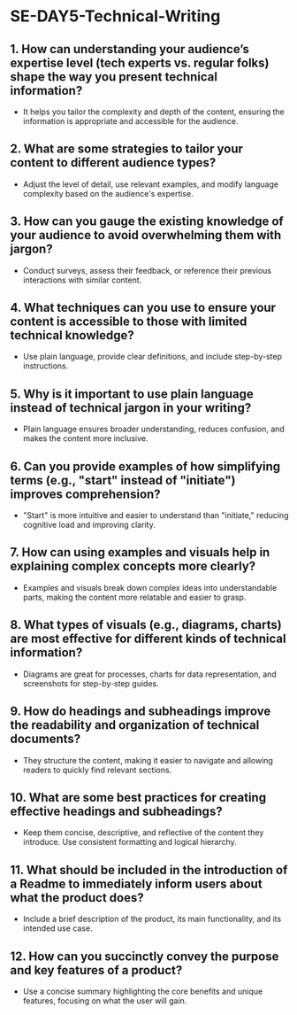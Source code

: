 # SE-DAY5-Technical-Writing

## 1. How can understanding your audience’s expertise level (tech experts vs. regular folks) shape the way you present technical information?
- It helps you tailor the complexity and depth of the content, ensuring the information is appropriate and accessible for the audience.

## 2. What are some strategies to tailor your content to different audience types?
- Adjust the level of detail, use relevant examples, and modify language complexity based on the audience's expertise.

## 3. How can you gauge the existing knowledge of your audience to avoid overwhelming them with jargon?
- Conduct surveys, assess their feedback, or reference their previous interactions with similar content.

## 4. What techniques can you use to ensure your content is accessible to those with limited technical knowledge?
- Use plain language, provide clear definitions, and include step-by-step instructions.

## 5. Why is it important to use plain language instead of technical jargon in your writing?
- Plain language ensures broader understanding, reduces confusion, and makes the content more inclusive.

## 6. Can you provide examples of how simplifying terms (e.g., "start" instead of "initiate") improves comprehension?
- "Start" is more intuitive and easier to understand than "initiate," reducing cognitive load and improving clarity.

## 7. How can using examples and visuals help in explaining complex concepts more clearly?
- Examples and visuals break down complex ideas into understandable parts, making the content more relatable and easier to grasp.

## 8. What types of visuals (e.g., diagrams, charts) are most effective for different kinds of technical information?
- Diagrams are great for processes, charts for data representation, and screenshots for step-by-step guides.

## 9. How do headings and subheadings improve the readability and organization of technical documents?
- They structure the content, making it easier to navigate and allowing readers to quickly find relevant sections.

## 10. What are some best practices for creating effective headings and subheadings?
- Keep them concise, descriptive, and reflective of the content they introduce. Use consistent formatting and logical hierarchy.

## 11. What should be included in the introduction of a Readme to immediately inform users about what the product does?
- Include a brief description of the product, its main functionality, and its intended use case.

## 12. How can you succinctly convey the purpose and key features of a product?
- Use a concise summary highlighting the core benefits and unique features, focusing on what the user will gain.